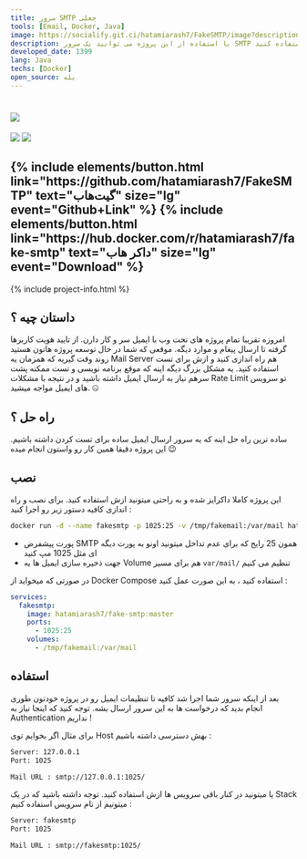 ```yaml
---
title: سرور SMTP جعلی
tools: [Email, Docker, Java]
image: https://socialify.git.ci/hatamiarash7/FakeSMTP/image?description=1&font=KoHo&language=1&owner=1&pattern=Circuit%20Board&theme=Dark
description: با استفاده از این پروژه می توانید یک سرور SMTP جعلی برای تست پروژه ها قبل از انتشار استفاده کنید.
developed_date: 1399
lang: Java
techs: [Docker]
open_source: بله
---
```


<h1 class="center">
<img src="https://socialify.git.ci/hatamiarash7/FakeSMTP/image?description=1&font=KoHo&language=1&owner=1&pattern=Circuit%20Board&theme=Dark"/>
</h1>

<div class="center badges">
<img src="https://github.com/hatamiarash7/FakeSMTP/actions/workflows/publish.yml/badge.svg" />
<img src="https://img.shields.io/docker/image-size/hatamiarash7/fake-smtp" />
</div>

<h2 class="center">
{% include elements/button.html link="https://github.com/hatamiarash7/FakeSMTP" text="گیت‌هاب" size="lg" event="Github+Link" %}
{% include elements/button.html link="https://hub.docker.com/r/hatamiarash7/fake-smtp" text="داکر هاب" size="lg" event="Download" %}
</h2>

{% include project-info.html %}

## داستان چیه ؟

امروزه تقریبا تمام پروژه های تحت وب با ایمیل سر و کار دارن. از تایید هویت کاربرها گرفته تا ارسال پیغام و موارد دیگه. موقعی که شما در حال توسعه پروژه هاتون هستید روند وقت گیریه که همزمان یه Mail Server هم راه اندازی کنید و ازش برای تست استفاده کنید. یه مشکل بزرگ دیگه اینه که موقع برنامه نویسی و تست ممکنه پشت سرهم نیاز به ارسال ایمیل داشته باشید و در نتیجه با مشکلات Rate Limit تو سرویس های ایمیل مواجه میشید. 🤐

## راه حل ؟

ساده ترین راه حل اینه که یه سرور ارسال ایمیل ساده برای تست کردن داشته باشیم. این پروژه دقیقا همین کار رو واستون انجام میده 😉

## نصب

این پروژه کاملا داکرایز شده و به راحتی میتونید ازش استفاده کنید. برای نصب و راه اندازی کافیه دستور زیر رو اجرا کنید :

```sh
docker run -d --name fakesmtp -p 1025:25 -v /tmp/fakemail:/var/mail hatamiarash7/fake-smtp:master
```

- پورت پیشفرض SMTP همون 25 رایج که برای عدم تداخل میتونید اونو به پورت دیگه ای مثل 1025 مپ کنید
- جهت ذخیره سازی ایمیل ها یه Volume هم برای مسیر `var/mail/` تنظیم می کنیم

در صورتی که میخواید از Docker Compose استفاده کنید ، به این صورت عمل کنید :

```yaml
services:
  fakesmtp:
    image: hatamiarash7/fake-smtp:master
    ports:
      - 1025:25
    volumes:
      - /tmp/fakemail:/var/mail
```

## استفاده

بعد از اینکه سرور شما اجرا شد کافیه تا تنظیمات ایمیل رو در پروژه خودتون طوری انجام بدید که درخواست ها به این سرور ارسال بشه. توجه کنید که اینجا نیاز به Authentication نداریم !

برای مثال اگر بخوایم توی Host بهش دسترسی داشته باشیم :

```txt
Server: 127.0.0.1
Port: 1025

Mail URL : smtp://127.0.0.1:1025/
```

یا میتونید در کنار باقی سرویس ها ازش استفاده کنید. توجه داشته باشید که در یک Stack میتونیم از نام سرویس استفاده کنیم :

```txt
Server: fakesmtp
Port: 1025

Mail URL : smtp://fakesmtp:1025/
```
